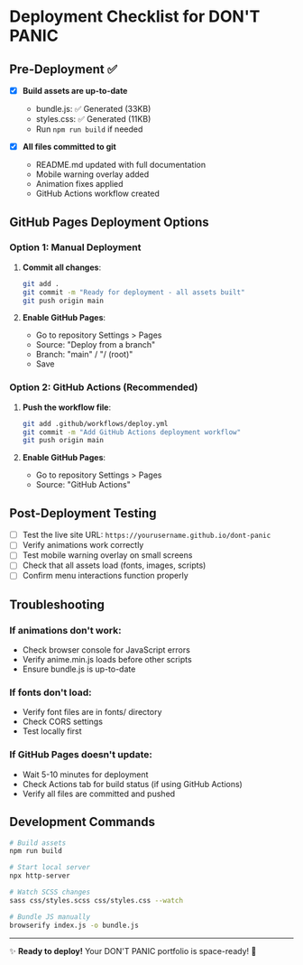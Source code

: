 # Deployment Checklist for DON'T PANIC

## Pre-Deployment ✅

- [x] **Build assets are up-to-date**
  - bundle.js: ✅ Generated (33KB)
  - styles.css: ✅ Generated (11KB)
  - Run `npm run build` if needed

- [x] **All files committed to git**
  - README.md updated with full documentation
  - Mobile warning overlay added
  - Animation fixes applied
  - GitHub Actions workflow created

## GitHub Pages Deployment Options

### Option 1: Manual Deployment
1. **Commit all changes**:
   ```bash
   git add .
   git commit -m "Ready for deployment - all assets built"
   git push origin main
   ```

2. **Enable GitHub Pages**:
   - Go to repository Settings > Pages
   - Source: "Deploy from a branch"
   - Branch: "main" / "/ (root)"
   - Save

### Option 2: GitHub Actions (Recommended)
1. **Push the workflow file**:
   ```bash
   git add .github/workflows/deploy.yml
   git commit -m "Add GitHub Actions deployment workflow"
   git push origin main
   ```

2. **Enable GitHub Pages**:
   - Go to repository Settings > Pages
   - Source: "GitHub Actions"

## Post-Deployment Testing

- [ ] Test the live site URL: `https://yourusername.github.io/dont-panic`
- [ ] Verify animations work correctly
- [ ] Test mobile warning overlay on small screens
- [ ] Check that all assets load (fonts, images, scripts)
- [ ] Confirm menu interactions function properly

## Troubleshooting

### If animations don't work:
- Check browser console for JavaScript errors
- Verify anime.min.js loads before other scripts
- Ensure bundle.js is up-to-date

### If fonts don't load:
- Verify font files are in fonts/ directory
- Check CORS settings
- Test locally first

### If GitHub Pages doesn't update:
- Wait 5-10 minutes for deployment
- Check Actions tab for build status (if using GitHub Actions)
- Verify all files are committed and pushed

## Development Commands

```bash
# Build assets
npm run build

# Start local server
npx http-server

# Watch SCSS changes
sass css/styles.scss css/styles.css --watch

# Bundle JS manually
browserify index.js -o bundle.js
```

---
✨ **Ready to deploy!** Your DON'T PANIC portfolio is space-ready! 🚀
